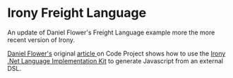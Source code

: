 Irony Freight Language
======================

An update of Daniel Flower's Freight Language example more the more recent version of Irony.

[Daniel Flower's](http://www.codeproject.com/script/Membership/View.aspx?mid=3290305) original [article ](http://www.codeproject.com/Articles/29058/Writing-your-first-Domain-Specific-Language-Part) on Code Project shows how to use the [Irony .Net Language Implementation Kit](http://irony.codeplex.com/) to generate Javascript from an external DSL.
   
